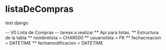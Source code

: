 # listaDeCompras
test django

-- V0 Lista de Compras
-- tareas a realizar 
** Api para listas.
** Estructura de la tabla
** nombrelista = CHAR500
** usuariolista = FK
** fechacreacion = DATETIME
** fechamodificacion = DATETIME
